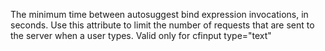 The minimum time between autosuggest bind
                    expression invocations, in seconds. Use this
                    attribute to limit the number of requests that are
                    sent to the server when a user types.
                    Valid only for cfinput type="text"